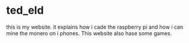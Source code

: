 # ted_eld
 this is my website. it explains how i cade the raspberry pi and how i can mine the monero on i phones. This website also hase some games.
